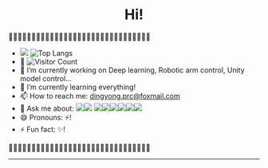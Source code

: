 <h1 align="center">Hi!
</h1>

:gem::gem::gem::gem::gem::gem::gem::gem::gem::gem::gem::gem::gem::gem::gem::gem::gem::gem::gem::gem::gem::gem::gem::gem::gem::gem::gem::gem::gem::gem::gem:

- ![](https://github-readme-stats.vercel.app/api?username=ding-yong&show_icons=true&theme=transparent) 
![Top Langs](https://github-readme-stats.vercel.app/api/top-langs/?username=ding-yong&layout=compact&theme=tokyonight) 
- :eyes: ![Visitor Count](https://profile-counter.glitch.me/ding-yong/count.svg)
- 🔭 I’m currently working on Deep learning, Robotic arm control, Unity model control...
- 🌱 I’m currently learning everything!
- 📫 How to reach me: dingyong.prc@foxmail.com
- 💬 Ask me about: ![](https://img.shields.io/badge/Lang-Python-yellowgreen)![](https://img.shields.io/badge/Lang-C++-brightgreen)
![](https://img.shields.io/badge/Lang-CSharp-orange)![](https://img.shields.io/badge/Lang-MATLAB-blue)![](https://img.shields.io/badge/Lang-LUA-red)![](https://img.shields.io/badge/Framework-AI-blue)![](https://img.shields.io/badge/Framework-Unity-lightgrey)![](https://img.shields.io/badge/Framework-ROS-blue)
- 😄 Pronouns: ⚡!
- ⚡ Fun fact: ✨! 

:gem::gem::gem::gem::gem::gem::gem::gem::gem::gem::gem::gem::gem::gem::gem::gem::gem::gem::gem::gem::gem::gem::gem::gem::gem::gem::gem::gem::gem::gem::gem:
<!--
**ding-yong/ding-yong** is a ✨ _special_ ✨ repository because its `README.md` (this file) appears on your GitHub profile.

Here are some ideas to get you started:

- 🔭 I’m currently working on ...
- 🌱 I’m currently learning ...
- 👯 I’m looking to collaborate on ...
- 🤔 I’m looking for help with ...
- 💬 Ask me about ...
- 📫 How to reach me: ...
- 😄 Pronouns: ...
- ⚡ Fun fact: ...
-->
****
